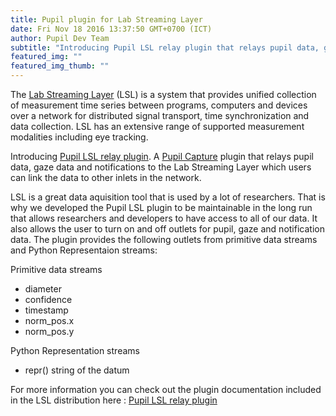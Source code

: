 ```yaml
--- 
title: Pupil plugin for Lab Streaming Layer
date: Fri Nov 18 2016 13:37:50 GMT+0700 (ICT) 
author: Pupil Dev Team 
subtitle: "Introducing Pupil LSL relay plugin that relays pupil data, gaze data and notifications to the lab streaming layer..."
featured_img: ""
featured_img_thumb: "" 
---
```


The [Lab Streaming Layer](https://github.com/sccn/labstreaminglayer) (LSL) is a system that provides unified collection of measurement time series between programs, computers and devices over a network for distributed signal transport, time synchronization and data collection. LSL has an extensive range of supported measurement modalities including eye tracking. 

Introducing [Pupil LSL relay plugin](https://github.com/sccn/labstreaminglayer/tree/master/Apps/PupilLabs). A [Pupil Capture](https://github.com/pupil-labs/pupil/wiki/Pupil-Capture) plugin that relays pupil data, gaze data and notifications to the Lab Streaming Layer which users can link the data to other inlets in the network.

LSL is a great data aquisition tool that is used by a lot of researchers. That is why we developed the Pupil LSL plugin to be maintainable in the long run that allows researchers and developers to have access to all of our data. It also allows the user to turn on and off outlets for pupil, gaze and notification data. The plugin provides the following outlets from primitive data streams and Python Representaion streams:

Primitive data streams

- diameter
- confidence
- timestamp
- norm_pos.x
- norm_pos.y

Python Representation streams
- repr() string of the datum


For more information you can check out the plugin documentation included in the LSL distribution here : [Pupil LSL relay plugin](https://github.com/sccn/labstreaminglayer/tree/master/Apps/PupilLabs)




